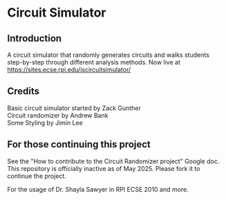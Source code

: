 # Circuit Simulator

## Introduction
A circuit simulator that randomly generates circuits and walks students step-by-step through different analysis methods.
Now live at https://sites.ecse.rpi.edu/jscircuitsimulator/

## Credits
Basic circuit simulator started by Zack Gunther<br>
Circuit randomizer by Andrew Bank<br>
Some Styling by Jimin Lee<br>

## For those continuing this project
See the "How to contribute to the Circuit Randomizer project" Google doc. This repository is officially inactive as of May 2025. Please fork it to continue the project.

For the usage of Dr. Shayla Sawyer in RPI ECSE 2010 and more.
